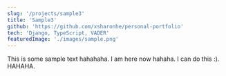 ```yaml
---
slug: '/projects/sample3'
title: 'Sample3'
github: 'https://github.com/xsharonhe/personal-portfolio'
tech: 'Django, TypeScript, VADER'
featuredImage: './images/sample.png'
---
```

This is some sample text hahahaha. I am here now hahaha. I can do this :). HAHAHA.